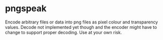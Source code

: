 # pngspeak
Encode arbitrary files or data into png files as pixel colour and transparency values. Decode not implemented yet though and the encoder might have to change to support proper decoding. Use at your own risk.
